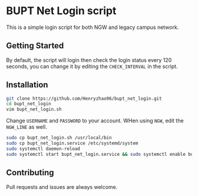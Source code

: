 # BUPT Net Login script

This is a simple login script for both NGW and legacy campus network.

## Getting Started

By default, the script will login then check the login status every 120 seconds, 
you can change it by editing the `CHECK_INTERVAL` in the script.

## Installation

```sh
git clone https://github.com/Henryzhao96/bupt_net_login.git
cd bupt_net_login
vim bupt_net_login.sh
```

Change `USERNAME` and `PASSWORD` to your account.
WHen using `NGW`, edit the `NGW_LINE` as well.

```sh
sudo cp bupt_net_login.sh /usr/local/bin
sudo cp bupt_net_login.service /etc/systemd/system
sudo systemctl daemon-reload
sudo systemctl start bupt_net_login.service && sudo systemctl enable bupt_net_login.service
```

## Contributing

Pull requests and issues are always welcome.
